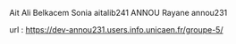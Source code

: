 Ait Ali Belkacem Sonia aitalib241 
ANNOU Rayane annou231    


url : https://dev-annou231.users.info.unicaen.fr/groupe-5/

